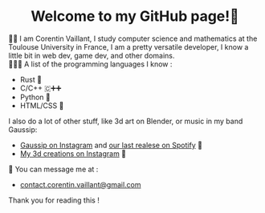 <div align="center">
  <h1>Welcome to my GitHub page!🤗</h1>
</div>

💁🏻 I am Corentin Vaillant, I study computer science and mathematics at the Toulouse University in France, I am a pretty versatile developer, I know a little bit in web dev, game dev, and other domains. </br>
🧑🏻‍💻 A list of the programming languages I know :
* Rust 🦀
* C/C++ 🇨➕➕
* Python 🐍
* HTML/CSS 📄

I also do a lot of other stuff, like 3d art on Blender, or music in my band Gaussip:
* [Gaussip on Instagram](instagram.com/gaussip) and [our last realese on Spotify](open.spotify.com/album/3wztDVSUZV5jCG5eyyd9FU)  🥁
* [My 3d creations on Instagram](instagram.com/okkoquelicot_3d) 🎨

📧 You can message me at :
* [contact.corentin.vaillant@gmail.com](mailto:contact.corentin.vaillant@gmail.com)

Thank you for reading this !
